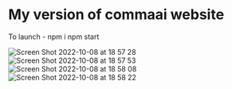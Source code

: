 # My version of commaai website

To launch - 
npm i
npm start

![Screen Shot 2022-10-08 at 18 57 28](https://user-images.githubusercontent.com/79999452/194716505-a9584508-120d-4eaa-8169-4952402d2803.png)
![Screen Shot 2022-10-08 at 18 57 53](https://user-images.githubusercontent.com/79999452/194716512-fdede166-dbd1-43de-84c1-1a5c1f01f1ec.png)
![Screen Shot 2022-10-08 at 18 58 08](https://user-images.githubusercontent.com/79999452/194716508-80d1446e-fb14-4515-b6d0-7d8a95ffe3a3.png)
![Screen Shot 2022-10-08 at 18 58 22](https://user-images.githubusercontent.com/79999452/194716509-4fb78774-0ea0-4369-bfc5-d7cd837a2260.png)

